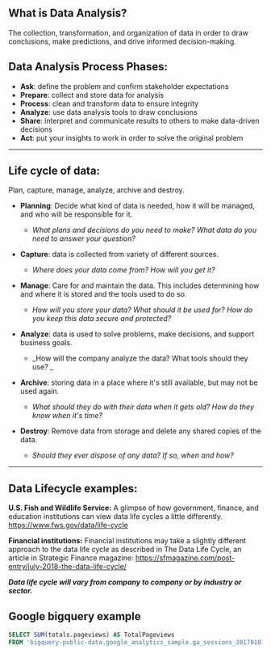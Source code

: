 ## What is Data Analysis?
The collection, transformation, and organization of data in order to draw conclusions, make predictions, and drive informed decision-making.


## Data Analysis Process Phases: 
- **Ask**: define the problem and confirm stakeholder expectations
- **Prepare**: collect and store data for analysis
- **Process**: clean and transform data to ensure integrity
- **Analyze**: use data analysis tools to draw conclusions
- **Share**: interpret and communicate results to others to make data-driven decisions
- **Act**: put your insights to work in order to solve the original problem
---

## Life cycle of data:
Plan, capture, manage, analyze, archive and destroy. 

- **Planning**: Decide what kind of data is needed, how it will be managed, and who will be responsible for it. 
    - _What plans and decisions do you need to make? What data do you need to answer your question?_

- **Capture**: data is collected from variety of different sources. 
    - _Where does your data come from? How will you get it?_

- **Manage**: Care for and maintain the data. This includes determining how and where it is stored and the tools used to do so.
    - _How will you store your data? What should it be used for? How do you keep this data secure and protected?_

- **Analyze**: data is used to solve problems, make decisions, and support business goals.
    - _How will the company analyze the data? What tools should they use? _

- **Archive**: storing data in a place where it's still available, but may not be used again.
    - _What should they do with their data when it gets old? How do they know when it's time?_

- **Destroy**: Remove data from storage and delete any shared copies of the data.
    - _Should they ever dispose of any data? If so, when and how?_ 
---

## Data Lifecycle examples:
**U.S. Fish and Wildlife Service:**
A glimpse of how government, finance, and education institutions can view data life cycles a little differently.
https://www.fws.gov/data/life-cycle

**Financial institutions:**
Financial institutions may take a slightly different approach to the data life cycle as described in The Data Life Cycle, an article in Strategic Finance magazine: https://sfmagazine.com/post-entry/july-2018-the-data-life-cycle/

***Data life cycle will vary from company to company or by industry or sector.***

## Google bigquery example

```SQL
SELECT SUM(totals.pageviews) AS TotalPageviews
FROM 'bigquery-public-data.google_analytics_sample.ga_sessions_20170101'
```
